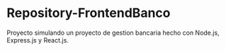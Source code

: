 # Repository-FrontendBanco
Proyecto simulando un proyecto de gestion bancaria hecho con Node.js, Express.js y React.js.
